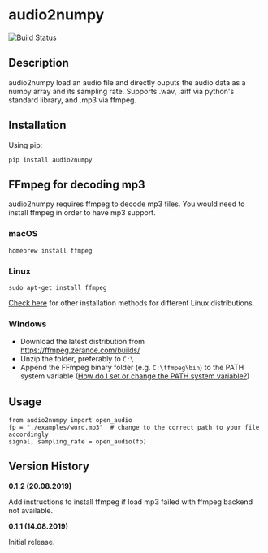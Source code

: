 # audio2numpy
[![Build Status](https://travis-ci.com/wiccy46/audio2numpy.svg?branch=master)](https://travis-ci.com/wiccy46/audio2numpy)

## Description

audio2numpy load an audio file and directly ouputs the audio data as a numpy array and its sampling rate. Supports .wav, .aiff via python's standard library, and .mp3 via ffmpeg.

## Installation

Using pip:

    pip install audio2numpy

## FFmpeg for decoding mp3
audio2numpy requires ffmpeg to decode mp3 files. You would need to install ffmpeg in order to have mp3 support. 

### macOS
    homebrew install ffmpeg

### Linux
    sudo apt-get install ffmpeg
[Check here](https://www.ostechnix.com/install-ffmpeg-linux/) for other installation methods for different Linux distributions. 

### Windows
- Download the latest distribution from https://ffmpeg.zeranoe.com/builds/
- Unzip the folder, preferably to `C:\`
- Append the FFmpeg binary folder (e.g. `C:\ffmpeg\bin`) to the PATH system variable ([How do I set or change the PATH system variable?](https://www.java.com/en/download/help/path.xml))

## Usage

    from audio2numpy import open_audio
    fp = "./examples/word.mp3"  # change to the correct path to your file accordingly
    signal, sampling_rate = open_audio(fp)

## Version History

**0.1.2 (20.08.2019)**

Add instructions to install ffmpeg if load mp3 failed with ffmpeg backend not available. 

**0.1.1 (14.08.2019)**

Initial release.


